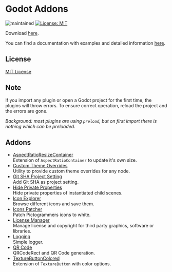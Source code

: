 # Godot Addons

![maintained](https://img.shields.io/badge/status-maintained-brightgreen.svg)
[![License: MIT](https://img.shields.io/badge/License-MIT-blue.svg)](https://github.com/IceflowRE/go-multiprogressbar/blob/master/LICENSE.md)

Download [here](https://github.com/kenyoni-software/godot-addons/addons/releases/tag/latest).

You can find a documentation with examples and detailed information [here](https://kenyoni-software.github.io/godot-addons).

## License

[MIT License](./LICENSE.md)

## Note

If you import any plugin or open a Godot project for the first time, the plugins will throw errors. To ensure correct operation, reload the project and the errors are gone.

*Background: most plugins are using `preload`, but on first import there is nothing which can be preloaded.*

## Addons

- [AspectRatioResizeContainer](https://kenyoni-software.github.io/godot-addons/addons/aspect_ratio_resize_container)  
  Extension of `AspectRatioContainer` to update it's own size.
- [Custom Theme Overrides](https://kenyoni-software.github.io/godot-addons/addons/custom_theme_overrides)  
  Utility to provide custom theme overrides for any node.
- [Git SHA Project Setting](https://kenyoni-software.github.io/godot-addons/addons/git_sha_project_setting)  
  Add Git SHA as project setting.
- [Hide Private Properties](https://kenyoni-software.github.io/godot-addons/addons/hide_private_properties)  
  Hide private properties of instantiated child scenes.
- [Icon Explorer](https://kenyoni-software.github.io/godot-addons/addons/icon_explorer)  
  Browse different icons and save them.
- [Icons Patcher](https://kenyoni-software.github.io/godot-addons/addons/icons_patcher)  
  Patch Pictogrammers icons to white.
- [License Manager](https://kenyoni-software.github.io/godot-addons/addons/licenses)  
  Manage license and copyright for third party graphics, software or libraries.
- [Logging](https://kenyoni-software.github.io/godot-addons/addons/glogging)  
  Simple logger.
- [QR Code](https://kenyoni-software.github.io/godot-addons/addons/qr_code)  
  QRCodeRect and QR Code generation.
- [TextureButtonColored](https://kenyoni-software.github.io/godot-addons/addons/texture_button_colored)  
  Extension of `TextureButton` with color options.
